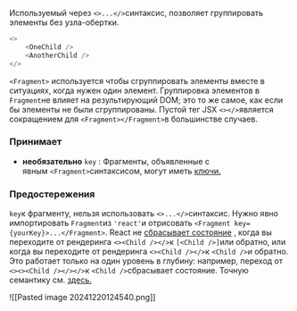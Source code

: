 Используемый через `<>...</>`синтаксис, позволяет группировать элементы без узла-обертки.

```js
<>  
	<OneChild />  
	<AnotherChild />  
</>
```

`<Fragment>` используется чтобы сгруппировать элементы вместе в ситуациях, когда нужен один элемент. Группировка элементов в `Fragment`не влияет на результирующий DOM; это то же самое, как если бы элементы не были сгруппированы. Пустой тег JSX `<></>`является сокращением для `<Fragment></Fragment>`в большинстве случаев.

### Принимает

- **необязательно** `key` : Фрагменты, объявленные с явным `<Fragment>`синтаксисом, могут иметь [ключи.](https://react.dev/learn/rendering-lists#keeping-list-items-in-order-with-key)

### Предостережения

`key`к фрагменту,  нельзя использовать `<>...</>`синтаксис.  Нужно явно импортировать `Fragment`из `'react'`и отрисовать `<Fragment key={yourKey}>...</Fragment>`.
React не [сбрасывает состояние](https://react.dev/learn/preserving-and-resetting-state) , когда вы переходите от рендеринга `<><Child /></>`к `[<Child />]`или обратно, или когда вы переходите от рендеринга `<><Child /></>`к `<Child />`и обратно. Это работает только на один уровень в глубину: например, переход от `<><><Child /></></>`к `<Child />`сбрасывает состояние. Точную семантику см. [здесь.](https://gist.github.com/clemmy/b3ef00f9507909429d8aa0d3ee4f986b)

![[Pasted image 20241220124540.png]]
